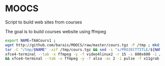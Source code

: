 MOOCS
=====

Script to build web sites from courses

The goal is to build courses website using ffmpeg

```bash 
export NAME=TAACours1 ; 
wget http://github.com/barais/MOOCS/raw/master/cours.tgz -P /tmp ; mkdir -p /tmp/$NAME ; 
tar -C "/tmp/$NAME" -xzf /tmp/cours.tgz && sed -i "s/PROJECTTITLE/${NAME}/g" /tmp/"$NAME"/index.html ; 
xfce4-terminal --tab -x ffmpeg -y -f video4linux2 -r 15 -s 800x600 -i /dev/video1 -vcodec vp8 /tmp/$NAME/assets/cam.webm 
&& xfce4-terminal --tab -x ffmpeg -y -f alsa -ac 2 -i pulse -f x11grab -qscale 2 -r 10 -s `xdpyinfo | grep dimensions | awk '{print $2}' | awk -Fx '{print $1"x"$2}'` -i :0.0 -s 1024x768 -acodec libvorbis -vcodec vp8 -preset ultrafast -threads 0 -crf 22 /tmp/$NAME/assets/screen.webm
```
